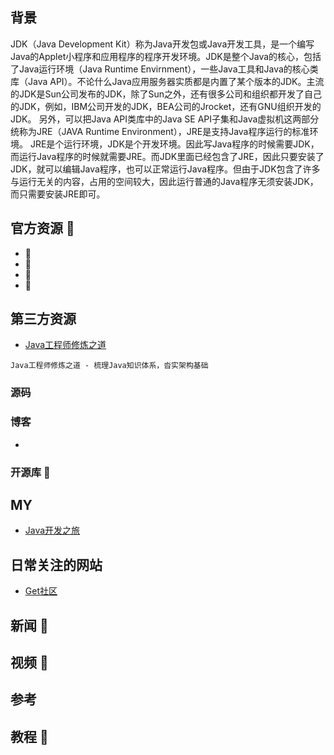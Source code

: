 ## 背景
JDK（Java Development Kit）称为Java开发包或Java开发工具，是一个编写Java的Applet小程序和应用程序的程序开发环境。JDK是整个Java的核心，包括了Java运行环境（Java Runtime Envirnment），一些Java工具和Java的核心类库（Java API）。不论什么Java应用服务器实质都是内置了某个版本的JDK。主流的JDK是Sun公司发布的JDK，除了Sun之外，还有很多公司和组织都开发了自己的JDK，例如，IBM公司开发的JDK，BEA公司的Jrocket，还有GNU组织开发的JDK。
另外，可以把Java API类库中的Java SE API子集和Java虚拟机这两部分统称为JRE（JAVA Runtime Environment），JRE是支持Java程序运行的标准环境。
JRE是个运行环境，JDK是个开发环境。因此写Java程序的时候需要JDK，而运行Java程序的时候就需要JRE。而JDK里面已经包含了JRE，因此只要安装了JDK，就可以编辑Java程序，也可以正常运行Java程序。但由于JDK包含了许多与运行无关的内容，占用的空间较大，因此运行普通的Java程序无须安装JDK，而只需要安装JRE即可。

## 官方资源 💼
- 👨 
- 🏃 
- 👨 
- 🏃 

## 第三方资源
- [Java工程师修炼之道](https://github.com/superhj1987/pragmatic-java-engineer?utm_source=gold_browser_extension)
```
Java工程师修炼之道 - 梳理Java知识体系，沓实架构基础
```

### 源码


### 博客

- 

### 开源库 🔧

## MY
- [Java开发之旅]()
## 日常关注的网站
- [Get社区](http://get.ftqq.com/?c=default)

## 新闻 📃

## 视频 🎥

## 参考

## 教程 🍞
